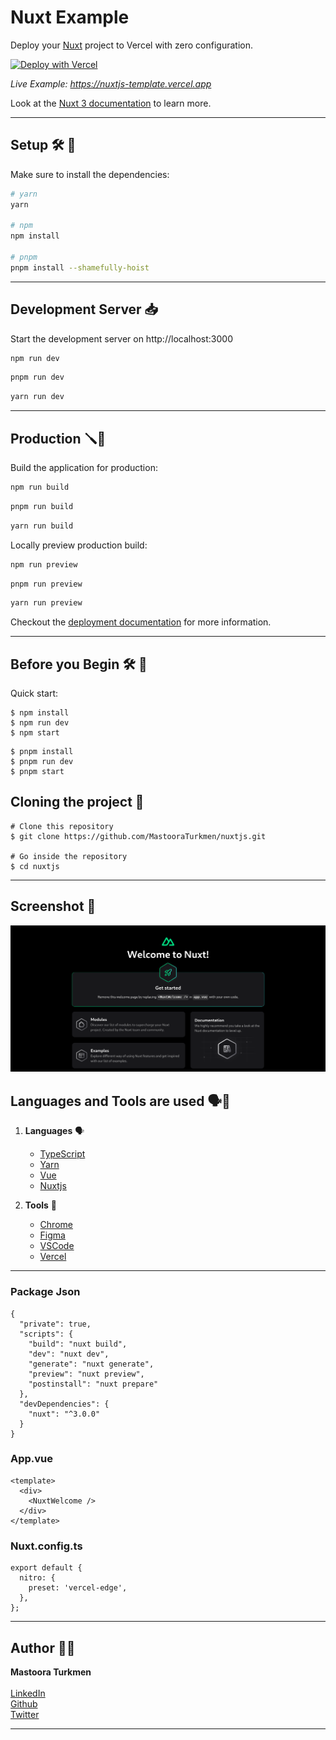 # Nuxt Example

Deploy your [Nuxt](https://nuxt.com) project to Vercel with zero configuration.

[![Deploy with Vercel](https://vercel.com/button)](https://vercel.com/new/clone?repository-url=https://github.com/vercel/vercel/tree/main/examples/nuxtjs&template=nuxtjs)

_Live Example: https://nuxtjs-template.vercel.app_

Look at the [Nuxt 3 documentation](https://v3.nuxtjs.org) to learn more.

-----

## Setup 🛠 🔨

Make sure to install the dependencies:

```bash
# yarn
yarn

# npm
npm install

# pnpm
pnpm install --shamefully-hoist
```

------

## Development Server 📥

Start the development server on http://localhost:3000

```bash
npm run dev
```

```bash
pnpm run dev
```

```bash
yarn run dev
```

------

## Production 🪛🔨

Build the application for production:

```bash
npm run build
```

```bash
pnpm run build
```

```bash
yarn run build
```
Locally preview production build:

```bash
npm run preview
```

```bash
pnpm run preview
```

```bash
yarn run preview
```

Checkout the [deployment documentation](https://nuxt.com/docs/getting-started/deployment#presets) for more information.

------

## Before you Begin 🛠 🔨

Quick start:

````
$ npm install
$ npm run dev
$ npm start
````

````
$ pnpm install
$ pnpm run dev
$ pnpm start
````



## Cloning the project 🔨

````
# Clone this repository
$ git clone https://github.com/MastooraTurkmen/nuxtjs.git

# Go inside the repository
$ cd nuxtjs
````


------


## Screenshot 📸

![Nuxt screenshot](./image/image.png)


## Languages and Tools are used 🗣️🔧

1. **Languages** 🗣️

    + [TypeScript](https://github.com/topics/typescript)
    + [Yarn](https://github.com/topics/yarn)
    + [Vue](https://github.com/topics/vue)
    + [Nuxtjs](https://github.com/topics/nuxtjs)

2. **Tools** 🔧

    + [Chrome](https://github.com/topics/chrome)
    + [Figma](https://github.com/topics/figma)
    + [VSCode](https://github.com/topics/vscode)
    + [Vercel](https://github.com/topics/vercel)


------

### Package Json

```
{
  "private": true,
  "scripts": {
    "build": "nuxt build",
    "dev": "nuxt dev",
    "generate": "nuxt generate",
    "preview": "nuxt preview",
    "postinstall": "nuxt prepare"
  },
  "devDependencies": {
    "nuxt": "^3.0.0"
  }
}
```


### App.vue

```
<template>
  <div>
    <NuxtWelcome />
  </div>
</template>
```

### Nuxt.config.ts

```
export default {
  nitro: {
    preset: 'vercel-edge',
  },
};
```

------

## Author 👩‍💻

**Mastoora Turkmen**  
<br>
[LinkedIn](https://www.linkedin.com/in/mastoora-turkmen/) 
<br>
[Github](https://github.com/MastooraTurkmen/) 
<br>
[Twitter](https://twitter.com/MastooraJ22)
<br>


------
